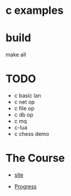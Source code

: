 # c examples

# build

make all

# TODO

- c basic lan
- c net op
- c file op
- c db op
- c mq
- c-lua
- c chess demo


# The Course

- [site](https://www.runoob.com/cprogramming/c-tutorial.html)

- [Progress](https://www.runoob.com/cprogramming/c-functions.html)

